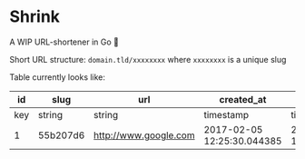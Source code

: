 # Shrink

A WIP URL-shortener in Go :tada:

Short URL structure:
`domain.tld/xxxxxxxx` where `xxxxxxxx` is a unique slug

Table currently looks like:

| id | slug | url | created_at | last_accessed | access_count |
| --- | --- | --- | --- | --- | --- |
| key | string | string | timestamp | timestamp | integer |
| 1 | 55b207d6 | http://www.google.com | 2017-02-05 12:25:30.044385 | 2017-02-05 10:34:05.186949 | 5 |
